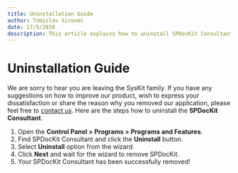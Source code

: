 ```yaml
---
title: Uninstallation Guide
author: Tomislav Sirovec
date: 17/5/2018
description: This article explains how to uninstall SPDocKit Consultant.
---
```


# Uninstallation Guide

We are sorry to hear you are leaving the SysKit family. If you have any suggestions on how to improve our product, wish to express your dissatisfaction or share the reason why you removed our application, please feel free to [contact us](https://www.spdockit.com/support/contact-us/). Here are the steps how to uninstall the **SPDocKit Consultant**.

1. Open the **Control Panel &gt; Programs &gt; Programs and Features**.
2. Find SPDocKit Consultant and click the **Uninstall** button.
3. Select **Uninstall** option from the wizard.
4. Click **Next** and wait for the wizard to remove SPDocKit.
5. Your SPDocKit Consultant has been successfully removed!

